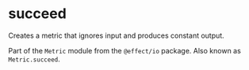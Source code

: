 # succeed

Creates a metric that ignores input and produces constant output.

Part of the `Metric` module from the `@effect/io` package. Also known as `Metric.succeed`.

